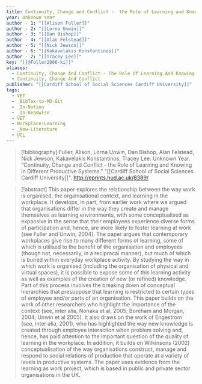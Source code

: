 ```yaml
---
title: Continuity, Change and Conflict -  the Role of Learning and Knowing in Different Productive Systems
year: Unknown Year
author - 1: "[[Alison Fuller]]"
author - 2: "[[Lorna Unwin]]"
author - 3: "[[Dan Bishop]]"
author - 4: "[[Alan Felstead]]"
author - 5: "[[Nick Jewson]]"
author - 6: "[[Kakavelakis Konstantinos]]"
author - 7: "[[Tracey Lee]]"
key: "[[@Fuller2006-ki]]"
aliases:
  - Continuity, Change And Conflict - The Role Of Learning And Knowing In Different Productive Systems
  - Continuity, Change And Conflict
publisher: "[[Cardiff School of Social Sciences Cardiff University]]"
tags:
  - VET
  - _BibTex-to-MD-Git
  - _In-Notion
  - _In-Readwise
  - VET
  - Workplace-Learning
  - _New-Literature
  - UCL
---
```


> [!bibliography]
> Fuller, Alison, Lorna Unwin, Dan Bishop, Alan Felstead, Nick Jewson, Kakavelakis Konstantinos, Tracey Lee. Unknown Year. “Continuity, Change and Conflict -  the Role of Learning and Knowing in Different Productive Systems.” "[[Cardiff School of Social Sciences Cardiff University]]". http://eprints.hud.ac.uk/8389/

> [!abstract]
> This paper explores the relationship between the way work is organised, the organisational context, and learning in the workplace. It develops, in part, from earlier work where we argued that organisations differ in the way they create and manage themselves as learning environments, with some conceptualised as expansive in the sense that their employees experience diverse forms of participation and, hence, are more likely to foster learning at work (see Fuller and Unwin, 2004). The paper argues that contemporary workplaces give rise to many different forms of learning, some of which is utilised to the benefit of the organisation and employees (though not, necessarily, in a reciprocal manner), but much of which is buried within everyday workplace activity. By studying the way in which work is organised (including the organisation of physical and virtual spaces), it is possible to expose some of this learning activity as well as examples of the creation of new (or refined) knowledge. Part of this process involves the breaking down of conceptual hierarchies that presuppose that learning is restricted to certain types of employee and/or parts of an organisation. This paper builds on the work of other researchers who highlight the importance of the context (see, inter alia, Nonaka et al, 2005; Boreham and Morgan, 2004; Unwin et al 2005). It also draws on the work of Engestrom (see, inter alia, 2001), who has highlighted the way new knowledge is created through employee interaction when problem solving and, hence, has paid attention to the important question of the quality of learning in the workplace. In addition, it builds on Wilkinsons (2002) conceptualisation of the way organisations construct, manage and respond to social relations of production that operate at a variety of levels in productive systems. The paper uses evidence from the learning as work project, which is based in public and private sector organisations in the UK.